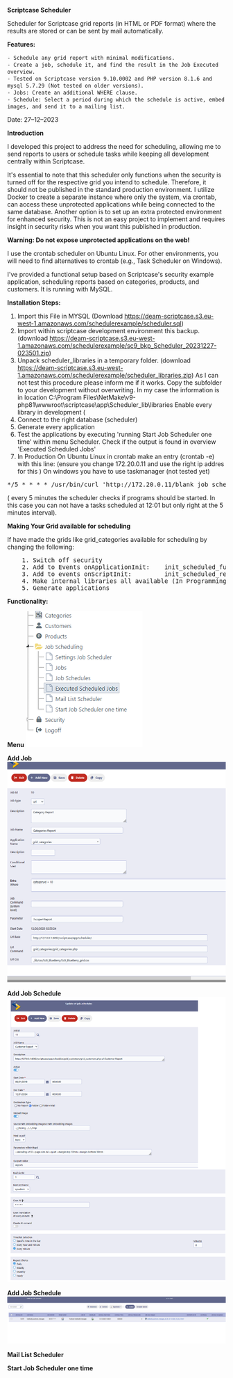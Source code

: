 **Scriptcase Scheduler**

Scheduler for Scriptcase grid reports (in HTML or PDF format) where the results are stored or can be sent by mail automatically.

**Features:**

    - Schedule any grid report with minimal modifications.
    - Create a job, schedule it, and find the result in the Job Executed overview.
    - Tested on Scriptcase version 9.10.0002 and PHP version 8.1.6 and mysql 5.7.29 (Not tested on older versions).
    - Jobs: Create an additional WHERE clause.
    - Schedule: Select a period during which the schedule is active, embed images, and send it to a mailing list.

Date: 27–12–2023

**Introduction**

I developed this project to address the need for scheduling, allowing me to send reports to users or schedule tasks while keeping all development centrally within Scriptcase.

It's essential to note that this scheduler only functions when the security is turned off for the respective grid you intend to schedule. Therefore, it should not be published in the standard production environment. I utilize Docker to create a separate instance where only the system, via crontab, can access these unprotected applications while being connected to the same database. Another option is to set up an extra protected environment for enhanced security. This is not an easy project to implement and requires insight in security risks when you want this published in production.

**Warning: Do not expose unprotected applications on the web!**

I use the crontab scheduler on Ubuntu Linux. For other environments, you will need to find alternatives to crontab (e.g., Task Scheduler on Windows).

I've provided a functional setup based on Scriptcase's security example application, scheduling reports based on categories, products, and customers. 
It is running with MySQL.

**Installation Steps:**

1. Import this File in MYSQL (Download https://deam-scriptcase.s3.eu-west-1.amazonaws.com/schedulerexample/scheduler.sql)
2. Import within scriptcase development environment this backup. (download https://deam-scriptcase.s3.eu-west-1.amazonaws.com/schedulerexample/sc9_bkp_Scheduler_20231227-023501.zip)
3. Unpack scheduler_libraries in a temporary folder. (download https://deam-scriptcase.s3.eu-west-1.amazonaws.com/schedulerexample/scheduler_libraries.zip)
As I can not test this procedure please inform me if it works. Copy the subfolder to your development without overwriting.
In my case the information is in location C:\Program Files\NetMake\v9-php81\wwwroot\scriptcase\app\Scheduler\_lib\libraries
Enable every library in development (
4. Connect to the right database (scheduler)
5. Generate every application
6. Test the applications by executing 'running Start Job Scheduler one time' within menu Scheduler.
Check if the output is found in overview 'Executed Scheduled Jobs'
7. In Production On Ubuntu Linux in crontab make an entry (crontab -e) with this line: (ensure you change 172.20.0.11 and use the right ip addres for this )
On windows you have to use taskmanager (not tested yet)
<pre>
*/5 * * * * /usr/bin/curl 'http://172.20.0.11/blank_job_scheduler/blank_job_scheduler.php?scope=Report&client_id=0oa10XXXXMZhouRW357' 2>&1 | logger  -t 'blank_job_scheduler'
</pre>
( every 5 minutes the scheduler checks if programs should be started. In this case you can not have a tasks scheduled at 12:01 but only right at the 5 minutes interval).


**Making Your Grid available for scheduling**

If have made the grids like grid_categories available for scheduling by changing the following:
<pre>
    1. Switch off security 
    2. Add to Events onApplicationInit:    init_scheduled_full_report();
    3. Add to events onScriptInit:         init_scheduled_report();
    4. Make internal libraries all available (In Programming internal libraries)
    5. Generate applications
</pre>

**Functionality:**

**Menu**
![Menu](menu.png)

**Add Job**
![form_job](form_job.png)

**Add Job Schedule**
![form_job_schedule](form_job_schedule.png)

**Add Job Schedule**
![grid_jobs_executed](jobs_executed.png)

**Mail List Scheduler**

**Start Job Scheduler one time**

   
